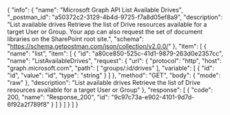 {
  "info": {
    "name": "Microsoft Graph API List Available Drives",
    "_postman_id": "a50372c2-3129-4b4d-9725-f7a8d05ef8a9",
    "description": "List available drives Retrieve the list of Drive resources available for a target User or Group. Your app can also request the set of document libraries on the SharePoint root site.",
    "schema": "https://schema.getpostman.com/json/collection/v2.0.0/"
  },
  "item": [
    {
      "name": "list",
      "item": [
        {
          "id": "a80ce850-525c-41d1-9879-263d0e2357cc",
          "name": "ListAvailableDrives",
          "request": {
            "url": {
              "protocol": "http",
              "host": "graph.microsoft.com",
              "path": [
                "groups/:id/drives"
              ],
              "variable": [
                {
                  "id": "id",
                  "value": "id",
                  "type": "string"
                }
              ]
            },
            "method": "GET",
            "body": {
              "mode": "raw"
            },
            "description": "List available drives Retrieve the list of Drive resources available for a target User or Group"
          },
          "response": [
            {
              "code": 200,
              "name": "Response_200",
              "id": "9c97c73a-e902-4101-9d7d-6f92a2f789f8"
            }
          ]
        }
      ]
    }
  ]
}